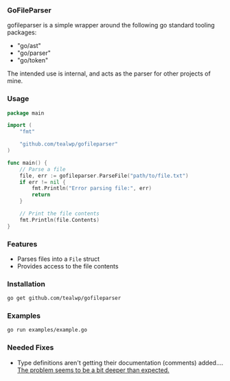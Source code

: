 ### GoFileParser

gofileparser is a simple wrapper around the following go standard tooling packages:
- "go/ast"
- "go/parser"
- "go/token"

The intended use is internal, and acts as the parser for other projects of mine.

### Usage

```go
package main

import (
	"fmt"

	"github.com/tealwp/gofileparser"
)

func main() {
	// Parse a file
	file, err := gofileparser.ParseFile("path/to/file.txt")
	if err != nil {
		fmt.Println("Error parsing file:", err)
		return
	}

	// Print the file contents
	fmt.Println(file.Contents)
}
```

### Features

* Parses files into a `File` struct
* Provides access to the file contents

### Installation

```bash
go get github.com/tealwp/gofileparser
```

### Examples

```bash
go run examples/example.go
```

### Needed Fixes

- Type definitions aren't getting their documentation (comments) added.... [The problem seems to be a bit deeper than expected.](https://stackoverflow.com/questions/19580688/go-parser-not-detecting-doc-comments-on-struct-type)


